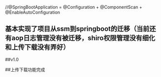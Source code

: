 //@SpringBootApplication = @Configuration + @ComponentScan + @EnableAutoConfiguration

## 基本实现了项目从ssm到springboot的迁移（当前还有aop日志管理没有被迁移，shiro权限管理没有细化和上传下载没有弄好）

##v1.0

##上传下载功能完成